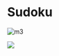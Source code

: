 # Sudoku

![m3](https://github.com/michelenatale/Games/assets/104991886/8ffb4ba2-4e77-4f7f-98e5-436144265a61)
 
![](https://github.com/michelenatale/Games/blob/main/Strategic/Sudoku/Documentation/Sudoku_Doc_Animation2.gif)
